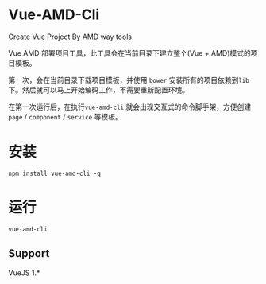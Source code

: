 # Vue-AMD-Cli

Create Vue Project By AMD way tools

Vue AMD 部署项目工具，此工具会在当前目录下建立整个(Vue + AMD)模式的项目模板。

第一次，会在当前目录下载项目模板，并使用 `bower` 安装所有的项目依赖到`lib`下。然后就可以马上开始编码工作，不需要重新配置环境。

在第一次运行后，在执行`vue-amd-cli` 就会出现交互式的命令脚手架，方便创建 `page` / `component` / `service` 等模板。

# 安装
```
npm install vue-amd-cli -g
```

# 运行
```
vue-amd-cli
```

## Support

VueJS 1.*